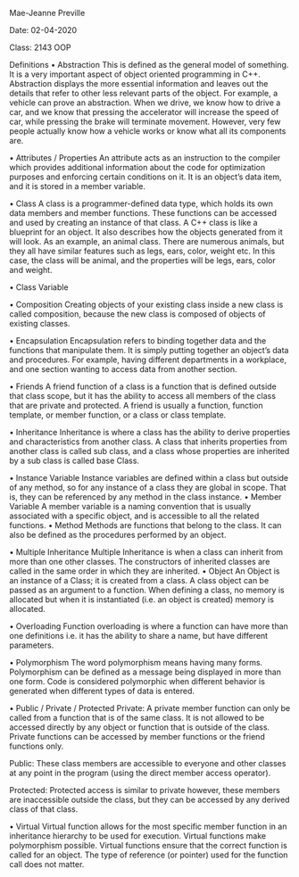 Mae-Jeanne Preville

Date: 02-04-2020 

Class: 2143 OOP

Definitions
•	Abstraction
This is defined as the general model of something. It is a very important aspect of object oriented programming in C++. Abstraction displays the more essential information and leaves out the details that refer to other less relevant parts of the object. For example, a vehicle can prove an abstraction. When we drive, we know how to drive a car, and we know that pressing the accelerator will increase the speed of car, while pressing the brake will terminate movement. However, very few people actually know how a vehicle works or know what all its components are. 

•	Attributes / Properties
An attribute acts as an instruction to the compiler which provides additional information about the code for optimization purposes and enforcing certain conditions on it. It is an object’s data item, and it is stored in a member variable.

•	Class
A class is a programmer-defined data type, which holds its own data members and member functions. These functions can be accessed and used by creating an instance of that class. A C++ class is like a blueprint for an object. It also describes how the objects generated from it will look. As an example, an animal class. There are numerous animals, but they all have similar features such as legs, ears, color, weight etc. In this case, the class will be animal, and the properties will be legs, ears, color and weight. 

•	Class Variable
  
•	Composition
Creating objects of your existing class inside a new class is called composition, because the new class is composed of objects of existing classes.

•	Encapsulation
Encapsulation refers to binding together data and the functions that manipulate them. It is simply putting together an object’s data and procedures. For example, having different departments in a workplace, and one section wanting to access data from another section. 

•	Friends
A friend function of a class is a function that is defined outside that class scope, but it has the ability to access all members of the class that are private and protected. A friend is usually a function, function template, or member function, or a class or class template.

•	Inheritance
Inheritance is where a class has the ability to derive properties and characteristics from another class. A class that inherits properties from another class is called sub class, and a class whose properties are inherited by a sub class is called base Class.

•	Instance Variable
Instance variables are defined within a class but outside of any method, so for any instance of a class they are global in scope. That is, they can be referenced by any method in the class instance.
•	Member Variable
A member variable is a naming convention that is usually associated with a specific object, and is accessible to all the related functions.
•	Method
Methods are functions that belong to the class. It can also be defined as the procedures performed by an object.

•	Multiple Inheritance
Multiple Inheritance is when a class can inherit from more than one other classes. The constructors of inherited classes are called in the same order in which they are inherited. 
•	Object
An Object is an instance of a Class; it is created from a class. A class object can be passed as an argument to a function. When defining a class, no memory is allocated but when it is instantiated (i.e. an object is created) memory is allocated. 

•	Overloading
Function overloading is where a function can have more than one definitions i.e. it has the ability to share a name, but have different parameters.

•	Polymorphism
The word polymorphism means having many forms. Polymorphism can be defined as a message being displayed in more than one form. Code is considered polymorphic when different behavior is generated when different types of data is entered.

•	Public / Private / Protected
Private: A private member function can only be called from a function that is of the same class. 
It is not allowed to be accessed directly by any object or function that is outside of the class. Private functions can be accessed by member functions or the friend functions only.

Public: These class members are accessible to everyone and other classes at any point in the program (using the direct member access operator).

Protected: Protected access is similar to private however, these members are inaccessible outside the class, but they can be accessed by any derived class of that class.

•	Virtual
Virtual function allows for the most specific member function in an inheritance hierarchy to be used for execution. Virtual functions make polymorphism possible. Virtual functions ensure that the correct function is called for an object. The type of reference (or pointer) used for the function call does not matter. 

